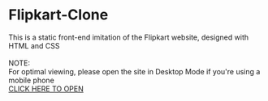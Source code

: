 # Flipkart-Clone
This is a static front-end imitation of the Flipkart website, designed with HTML and CSS
<br><br>
NOTE:
<br>
For optimal viewing, please open the site in Desktop Mode if you're using a mobile phone
<br>
[CLICK HERE TO OPEN](flipkart.html)